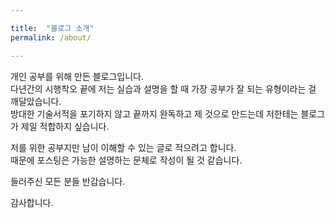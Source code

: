 ```yaml
---

title:  "블로그 소개"  
permalink: /about/  

---
```


개인 공부를 위해 만든 블로그입니다.  
다년간의 시행착오 끝에 저는 실습과 설명을 할 때 가장 공부가 잘 되는 유형이라는 걸 깨달았습니다.  
방대한 기술서적을 포기하지 않고 끝까지 완독하고 제 것으로 만드는데 저한테는 블로그가 제일 적합하지 싶습니다.  
  
저를 위한 공부지만 남이 이해할 수 있는 글로 적으려고 합니다.  
때문에 포스팅은 가능한 설명하는 문체로 작성이 될 것 같습니다.

들러주신 모든 분들 반갑습니다.    
  
감사합니다.